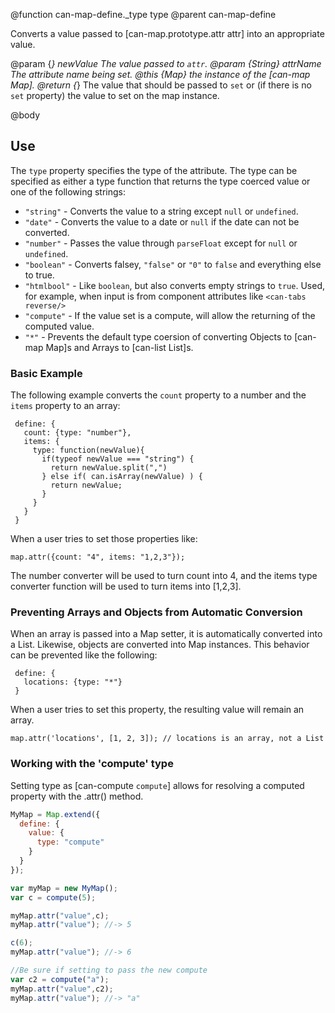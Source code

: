 @function can-map-define._type type
@parent can-map-define

Converts a value passed to [can-map.prototype.attr attr] into an appropriate value.

@param {*} newValue The value passed to `attr`.
@param {String} attrName The attribute name being set.
@this {Map} the instance of the [can-map Map].
@return {*} The value that should be passed to `set` or (if there is no `set` property) the value to set on the map instance.

@body

## Use

The `type` property specifies the type of the attribute.  The type can be specified
as either a type function that returns the type coerced value or one of the following strings:

 - `"string"` - Converts the value to a string except `null` or `undefined`.
 - `"date"` - Converts the value to a date or `null` if the date can not be converted.
 - `"number"` - Passes the value through `parseFloat` except for `null` or `undefined`.
 - `"boolean"` - Converts falsey, `"false"` or `"0"` to `false` and everything else to true.
 - `"htmlbool"` - Like `boolean`, but also converts empty strings to
   `true`. Used, for example, when input is from component attributes like
   `<can-tabs reverse/>`
 - `"compute"` - If the value set is a compute, will allow the returning of the computed value.
 - `"*"` - Prevents the default type coersion of converting Objects to [can-map Map]s and Arrays to [can-list List]s.

### Basic Example

The following example converts the `count` property to a number and the `items` property to an array:

     define: {
       count: {type: "number"},
       items: {
         type: function(newValue){
           if(typeof newValue === "string") {
             return newValue.split(",")
           } else if( can.isArray(newValue) ) {
             return newValue;
           }
         }
       }
     }

When a user tries to set those properties like:

    map.attr({count: "4", items: "1,2,3"});

The number converter will be used to turn count into 4, and the items type converter function will be used to turn items into [1,2,3].

### Preventing Arrays and Objects from Automatic Conversion

When an array is passed into a Map setter, it is automatically converted into a List. Likewise, objects are converted into Map instances. This behavior can be prevented like the following:

     define: {
       locations: {type: "*"}
     }

When a user tries to set this property, the resulting value will remain an array.

    map.attr('locations', [1, 2, 3]); // locations is an array, not a List

### Working with the 'compute' type

Setting type as [can-compute `compute`] allows for resolving a computed property with the .attr()
method.

```js
MyMap = Map.extend({
  define: {
    value: {
      type: "compute"
    }
  }
});

var myMap = new MyMap();
var c = compute(5);

myMap.attr("value",c);
myMap.attr("value"); //-> 5

c(6);
myMap.attr("value"); //-> 6

//Be sure if setting to pass the new compute
var c2 = compute("a");
myMap.attr("value",c2);
myMap.attr("value"); //-> "a"
```
